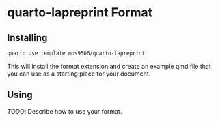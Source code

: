 # quarto-lapreprint Format

## Installing

```bash
quarto use template mps9506/quarto-lapreprint
```

This will install the format extension and create an example qmd file
that you can use as a starting place for your document.

## Using

_TODO_: Describe how to use your format.

